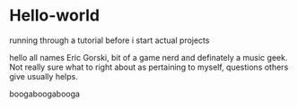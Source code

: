 # Hello-world
running through a tutorial before i start actual projects

hello all
names Eric Gorski, bit of a game nerd and definately a music geek.
Not really sure what to right about as pertaining to myself,
questions others give usually helps.

boogaboogabooga
